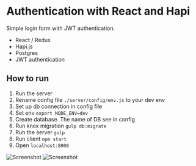 # Authentication with React and Hapi

Simple login form with JWT authentication.

- React / Redux
- Hapi.js
- Postgres
- JWT authentication

## How to run
1. Run the server 
  1. Rename config file `./server/config/env.js` to your dev env
  1. Set up db connection in config file
  1. Set env `export NODE_ENV=dev`
  1. Create database. The name of DB see in config
  1. Run knex migration `gulp db:migrate`
  1. Run the server `gulp`
1. Run client `npm start`
1. Open `localhost:8000`

![Screenshot](https://dl.dropboxusercontent.com/u/52699014/git/react-auth.PNG)
![Screenshot](https://dl.dropboxusercontent.com/u/52699014/git/react-auth2.PNG)
